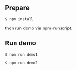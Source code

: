 ## Prepare

```
$ npm install
```

then run demo via npm-runscript.

## Run demo

```
$ npm run demo1
```

```
$ npm run demo2
```
